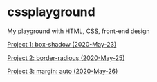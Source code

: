 # cssplayground

My playground with HTML, CSS, front-end design

[Project 1: box-shadow (2020-May-23)](https://github.com/trinafirefox/cssplayground/tree/master/2020-May-23rd)

[Project 2: border-radious (2020-May-25)](https://github.com/trinafirefox/cssplayground/tree/master/2020-May-25th)

[Project 3: margin: auto (2020-May-26)](https://github.com/trinafirefox/cssplayground/tree/master/2020-May-26th)
